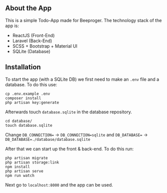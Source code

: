 ## About the App

This is a simple Todo-App made for Beeproger. The technology stack of the app is:

- ReactJS (Front-End)
- Laravel (Back-End)
- SCSS +  Bootstrap + Material UI
- SQLite (Database)

## Installation
To start the app (with a SQLite DB) we first need to make an `.env` file and a database. To do this use:
```
cp .env.example .env
composer install
php artisan key:generate
```
Afterwards touch `database.sqlite` in the database repository.

```
cd database/
touch database.sqlite
```

Change `DB_CONNECTION=` -> `DB_CONNECTION=sqlite` and `DB_DATABASE=`  -> `DB_DATABASE=./database/database.sqlite`

After that we can start up the front & back-end. To do this run:

```
php artisan migrate
php artisan storage:link 
npm install
php artisan serve
npm run watch
```

Next go to `localhost:8000` and the app can be used.


